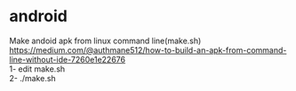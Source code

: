 # android
Make andoid apk from linux command line(make.sh)
https://medium.com/@authmane512/how-to-build-an-apk-from-command-line-without-ide-7260e1e22676
<br>
1- edit make.sh
<br>
2- ./make.sh
